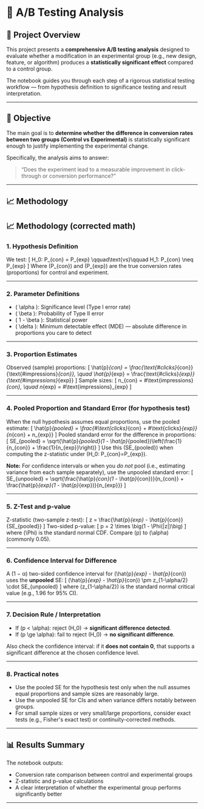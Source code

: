 # 🧪 A/B Testing Analysis

## 📘 Project Overview
This project presents a **comprehensive A/B testing analysis** designed to evaluate whether a modification in an experimental group (e.g., new design, feature, or algorithm) produces a **statistically significant effect** compared to a control group.

The notebook guides you through each step of a rigorous statistical testing workflow — from hypothesis definition to significance testing and result interpretation.

---

## 🎯 Objective
The main goal is to **determine whether the difference in conversion rates between two groups (Control vs Experimental)** is statistically significant enough to justify implementing the experimental change.

Specifically, the analysis aims to answer:

> “Does the experiment lead to a measurable improvement in click-through or conversion performance?”

---

## 📈 Methodology

## 📈 Methodology (corrected math)

### 1. **Hypothesis Definition**
We test:
\[
H_0: P_{con} = P_{exp}
\qquad\text{vs}\qquad
H_1: P_{con} \neq P_{exp}
\]
Where \(P_{con}\) and \(P_{exp}\) are the true conversion rates (proportions) for control and experiment.

---

### 2. **Parameter Definitions**
- \( \alpha \): Significance level (Type I error rate)  
- \( \beta \): Probability of Type II error  
- \( 1 - \beta \): Statistical power  
- \( \delta \): Minimum detectable effect (MDE) — absolute difference in proportions you care to detect

---

### 3. **Proportion Estimates**
Observed (sample) proportions:
\[
\hat{p}_{con} = \frac{\text{\#clicks}_{con}}{\text{\#impressions}_{con}}, \quad
\hat{p}_{exp} = \frac{\text{\#clicks}_{exp}}{\text{\#impressions}_{exp}}
\]
Sample sizes:
\[
n_{con} = \#\text{impressions}_{con}, \quad n_{exp} = \#\text{impressions}_{exp}
\]

---

### 4. **Pooled Proportion and Standard Error (for hypothesis test)**
When the null hypothesis assumes equal proportions, use the pooled estimate:
\[
\hat{p}_{pooled} = \frac{\#\text{clicks}_{con} + \#\text{clicks}_{exp}}{n_{con} + n_{exp}}
\]
Pooled standard error for the difference in proportions:
\[
SE_{pooled} = \sqrt{\hat{p}_{pooled}(1 - \hat{p}_{pooled})\left(\frac{1}{n_{con}} + \frac{1}{n_{exp}}\right)}
\]
Use this \(SE_{pooled}\) when computing the z-statistic under \(H_0: P_{con}=P_{exp}\).

**Note:** For confidence intervals or when you *do not* pool (i.e., estimating variance from each sample separately), use the unpooled standard error:
\[
SE_{unpooled} = \sqrt{\frac{\hat{p}_{con}(1 - \hat{p}_{con})}{n_{con}} + \frac{\hat{p}_{exp}(1 - \hat{p}_{exp})}{n_{exp}}}
\]

---

### 5. **Z-Test and p-value**
Z-statistic (two-sample z-test):
\[
z = \frac{\hat{p}_{exp} - \hat{p}_{con}}{SE_{pooled}}
\]
Two-sided p-value:
\[
p = 2 \times \big(1 - \Phi(|z|)\big)
\]
where \(\Phi\) is the standard normal CDF. Compare \(p\) to \(\alpha\) (commonly 0.05).

---

### 6. **Confidence Interval for Difference**
A (1 − α) two-sided confidence interval for \(\hat{p}_{exp} - \hat{p}_{con}\) uses the **unpooled** SE:
\[
(\hat{p}_{exp} - \hat{p}_{con}) \pm z_{1-\alpha/2} \cdot SE_{unpooled}
\]
where \(z_{1-\alpha/2}\) is the standard normal critical value (e.g., 1.96 for 95% CI).

---

### 7. **Decision Rule / Interpretation**
- If \(p < \alpha\): reject \(H_0\) → **significant difference detected**.  
- If \(p \ge \alpha\): fail to reject \(H_0\) → **no significant difference**.

Also check the confidence interval: if it **does not contain 0**, that supports a significant difference at the chosen confidence level.

---

### 8. **Practical notes**
- Use the pooled SE for the hypothesis test only when the null assumes equal proportions and sample sizes are reasonably large.  
- Use the unpooled SE for CIs and when variance differs notably between groups.  
- For small sample sizes or very small/large proportions, consider exact tests (e.g., Fisher's exact test) or continuity-corrected methods.

---

## 📊 Results Summary
The notebook outputs:
- Conversion rate comparison between control and experimental groups  
- Z-statistic and p-value calculations  
- A clear interpretation of whether the experimental group performs significantly better  

---
